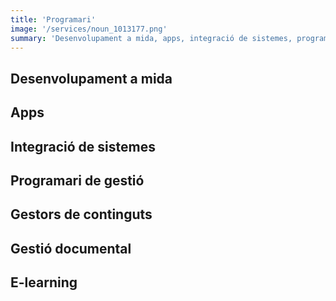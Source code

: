 ```yaml
---
title: 'Programari'
image: '/services/noun_1013177.png'
summary: 'Desenvolupament a mida, apps, integració de sistemes, programari de gestió, gestors de continguts, gestió documental, e-learning.'
---
```


## Desenvolupament a mida

## Apps

## Integració de sistemes

## Programari de gestió

## Gestors de continguts

## Gestió documental

## E-learning
